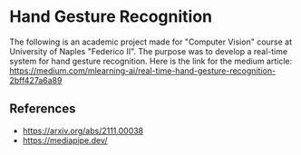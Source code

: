 # Hand Gesture Recognition
The following is an academic project made for "Computer Vision" course at University of Naples "Federico II". The purpose was to develop a real-time system for hand gesture recognition. Here is the link for the medium article: https://medium.com/mlearning-ai/real-time-hand-gesture-recognition-2bff427a6a89


## References

- https://arxiv.org/abs/2111.00038
- https://mediapipe.dev/
